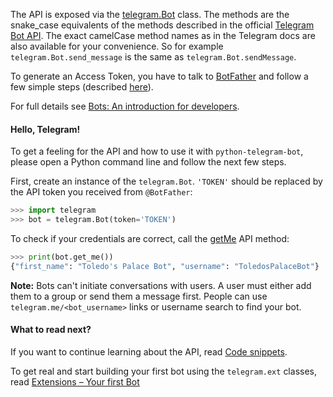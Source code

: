 The API is exposed via the [telegram.Bot](https://github.com/python-telegram-bot/python-telegram-bot/blob/master/telegram/bot.py) class. The methods are the snake_case equivalents of the methods described in the official [Telegram Bot API](https://core.telegram.org/bots/api). The exact camelCase method names as in the Telegram docs are also available for your convenience. So for example `telegram.Bot.send_message` is the same as `telegram.Bot.sendMessage`.

To generate an Access Token, you have to talk to [BotFather](https://telegram.me/botfather) and follow a few simple steps (described [here](https://core.telegram.org/bots#6-botfather)).

For full details see [Bots: An introduction for developers](https://core.telegram.org/bots).

#### Hello, Telegram!

To get a feeling for the API and how to use it with `python-telegram-bot`, please open a Python command line and follow the next few steps.

First, create an instance of the `telegram.Bot`. `'TOKEN'` should be replaced by the API token you received from `@BotFather`:

```python
>>> import telegram
>>> bot = telegram.Bot(token='TOKEN')
```

To check if your credentials are correct, call the [getMe](https://core.telegram.org/bots/api#getme) API method:

```python
>>> print(bot.get_me())
{"first_name": "Toledo's Palace Bot", "username": "ToledosPalaceBot"}
```

**Note:** Bots can't initiate conversations with users. A user must either add them to a group or send them a message first. People can use ``telegram.me/<bot_username>`` links or username search to find your bot.

#### What to read next?
If you want to continue learning about the API, read [Code snippets](https://github.com/python-telegram-bot/python-telegram-bot/wiki/Code-snippets).

To get real and start building your first bot using the `telegram.ext` classes, read [Extensions – Your first Bot](https://github.com/python-telegram-bot/python-telegram-bot/wiki/Extensions-–-Your-first-Bot)
